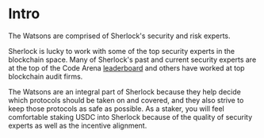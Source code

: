 # Intro

The Watsons are comprised of Sherlock's security and risk experts.&#x20;

Sherlock is lucky to work with some of the top security experts in the blockchain space. Many of Sherlock's past and current security experts are at the top of the Code Arena [leaderboard](https://code4rena.com/leaderboard) and others have worked at top blockchain audit firms.&#x20;

The Watsons are an integral part of Sherlock because they help decide which protocols should be taken on and covered, and they also strive to keep those protocols as safe as possible. As a staker, you will feel comfortable staking USDC into Sherlock because of the quality of security experts as well as the incentive alignment.&#x20;
